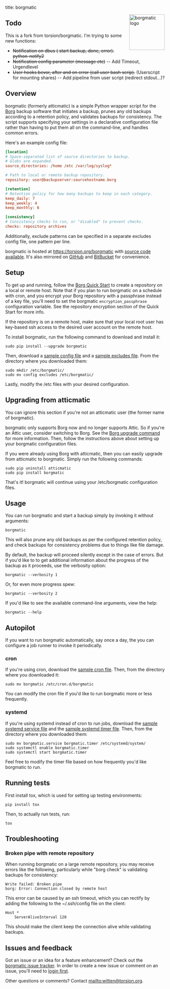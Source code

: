 title: borgmatic

<img src="static/borgmatic.svg" alt="borgmatic logo" style="width: 8em; float: right; padding-left: 1em;" />

## Todo
This is a fork from torsion/borgmatic. I'm trying to some new functions: 
- ~~Notification on dbus ( start backup, done, error). python-notify2~~
- ~~Notification config parameter (message etc)~~
-- Add Timeout, Urgendlevel 
- ~~User hooks bevor, after and on error (call user bash scrip).~~
 (Userscript for mounting shares)
-- Add pipeline from user script (redirect stdout...)?


## Overview

borgmatic (formerly atticmatic) is a simple Python wrapper script for the
[Borg](https://borgbackup.readthedocs.org/en/stable/) backup software that
initiates a backup, prunes any old backups according to a retention policy,
and validates backups for consistency. The script supports specifying your
settings in a declarative configuration file rather than having to put them
all on the command-line, and handles common errors.

Here's an example config file:

```INI
[location]
# Space-separated list of source directories to backup.
# Globs are expanded.
source_directories: /home /etc /var/log/syslog*

# Path to local or remote backup repository.
repository: user@backupserver:sourcehostname.borg

[retention]
# Retention policy for how many backups to keep in each category.
keep_daily: 7
keep_weekly: 4
keep_monthly: 6

[consistency]
# Consistency checks to run, or "disabled" to prevent checks.
checks: repository archives
```

Additionally, exclude patterns can be specified in a separate excludes config
file, one pattern per line.

borgmatic is hosted at <https://torsion.org/borgmatic> with [source code
available](https://torsion.org/hg/borgmatic). It's also mirrored on
[GitHub](https://github.com/witten/borgmatic) and
[BitBucket](https://bitbucket.org/dhelfman/borgmatic) for convenience.


## Setup

To get up and running, follow the [Borg Quick
Start](https://borgbackup.readthedocs.org/en/latest/quickstart.html) to create
a repository on a local or remote host. Note that if you plan to run
borgmatic on a schedule with cron, and you encrypt your Borg repository with
a passphrase instead of a key file, you'll need to set the borgmatic
`encryption_passphrase` configuration variable. See the repository encryption
section of the Quick Start for more info.

If the repository is on a remote host, make sure that your local root user has
key-based ssh access to the desired user account on the remote host.

To install borgmatic, run the following command to download and install it:

    sudo pip install --upgrade borgmatic

Then, download a [sample config
file](https://torsion.org/hg/borgmatic/raw-file/tip/sample/config) and a
[sample excludes
file](https://torsion.org/hg/borgmatic/raw-file/tip/sample/excludes). From the
directory where you downloaded them:

    sudo mkdir /etc/borgmatic/
    sudo mv config excludes /etc/borgmatic/

Lastly, modify the /etc files with your desired configuration.


## Upgrading from atticmatic

You can ignore this section if you're not an atticmatic user (the former name
of borgmatic).

borgmatic only supports Borg now and no longer supports Attic. So if you're
an Attic user, consider switching to Borg. See the [Borg upgrade
command](https://borgbackup.readthedocs.io/en/stable/usage.html#borg-upgrade)
for more information. Then, follow the instructions above about setting up
your borgmatic configuration files.

If you were already using Borg with atticmatic, then you can easily upgrade
from atticmatic to borgmatic. Simply run the following commands:

    sudo pip uninstall atticmatic
    sudo pip install borgmatic

That's it! borgmatic will continue using your /etc/borgmatic configuration
files.

## Usage

You can run borgmatic and start a backup simply by invoking it without
arguments:

    borgmatic

This will also prune any old backups as per the configured retention policy,
and check backups for consistency problems due to things like file damage.

By default, the backup will proceed silently except in the case of errors. But
if you'd like to to get additional information about the progress of the
backup as it proceeds, use the verbosity option:

    borgmatic --verbosity 1

Or, for even more progress spew:

    borgmatic --verbosity 2

If you'd like to see the available command-line arguments, view the help:

    borgmatic --help


## Autopilot

If you want to run borgmatic automatically, say once a day, the you can
configure a job runner to invoke it periodically.

### cron

If you're using cron, download the [sample cron
file](https://torsion.org/hg/borgmatic/raw-file/tip/sample/cron/borgmatic).
Then, from the directory where you downloaded it:

    sudo mv borgmatic /etc/cron.d/borgmatic

You can modify the cron file if you'd like to run borgmatic more or less frequently.

### systemd

If you're using systemd instead of cron to run jobs, download the [sample
systemd service
file](https://torsion.org/hg/borgmatic/raw-file/tip/sample/systemd/borgmatic.service)
and the [sample systemd timer
file](https://torsion.org/hg/borgmatic/raw-file/tip/sample/systemd/borgmatic.timer).
Then, from the directory where you downloaded them:

    sudo mv borgmatic.service borgmatic.timer /etc/systemd/system/
    sudo systemctl enable borgmatic.timer
    sudo systemctl start borgmatic.timer

Feel free to modify the timer file based on how frequently you'd like
borgmatic to run.


## Running tests

First install tox, which is used for setting up testing environments:

    pip install tox

Then, to actually run tests, run:

    tox


## Troubleshooting

### Broken pipe with remote repository

When running borgmatic on a large remote repository, you may receive errors
like the following, particularly while "borg check" is validating backups for
consistency:

    Write failed: Broken pipe
    borg: Error: Connection closed by remote host

This error can be caused by an ssh timeout, which you can rectify by adding
the following to the ~/.ssh/config file on the client:

    Host *
        ServerAliveInterval 120

This should make the client keep the connection alive while validating
backups.


## Issues and feedback

Got an issue or an idea for a feature enhancement? Check out the [borgmatic
issue tracker](https://tree.taiga.io/project/witten-borgmatic/issues?page=1&status=399951,399952,399955). In
order to create a new issue or comment on an issue, you'll need to [login
first](https://tree.taiga.io/login).

Other questions or comments? Contact <mailto:witten@torsion.org>.

